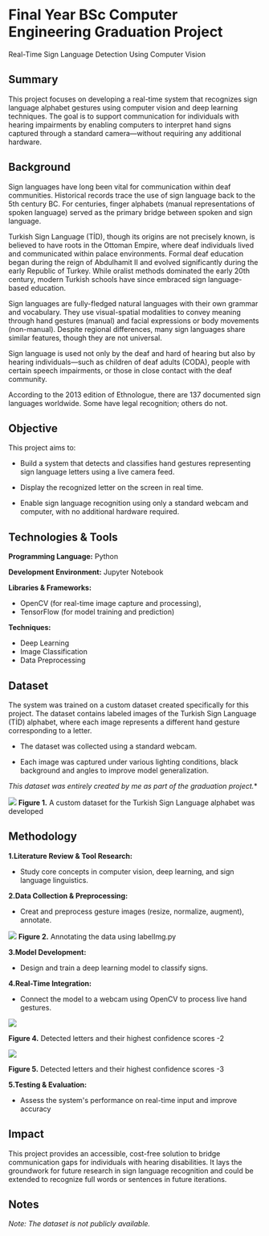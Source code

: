 
# Final Year BSc Computer Engineering Graduation Project

Real-Time Sign Language Detection Using Computer Vision


## Summary

This project focuses on developing a real-time system that recognizes sign language alphabet gestures using computer vision and deep learning techniques. The goal is to support communication for individuals with hearing impairments by enabling computers to interpret hand signs captured through a standard camera—without requiring any additional hardware.
## Background

Sign languages have long been vital for communication within deaf communities. Historical records trace the use of sign language back to the 5th century BC. For centuries, finger alphabets (manual representations of spoken language) served as the primary bridge between spoken and sign language.

Turkish Sign Language (TİD), though its origins are not precisely known, is believed to have roots in the Ottoman Empire, where deaf individuals lived and communicated within palace environments. Formal deaf education began during the reign of Abdulhamit II and evolved significantly during the early Republic of Turkey. While oralist methods dominated the early 20th century, modern Turkish schools have since embraced sign language-based education.

Sign languages are fully-fledged natural languages with their own grammar and vocabulary. They use visual-spatial modalities to convey meaning through hand gestures (manual) and facial expressions or body movements (non-manual). Despite regional differences, many sign languages share similar features, though they are not universal.

Sign language is used not only by the deaf and hard of hearing but also by hearing individuals—such as children of deaf adults (CODA), people with certain speech impairments, or those in close contact with the deaf community.

According to the 2013 edition of Ethnologue, there are 137 documented sign languages worldwide. Some have legal recognition; others do not.


## Objective

This project aims to:

- Build a system that detects and classifies hand gestures representing sign language letters using a live camera feed.

- Display the recognized letter on the screen in real time.

- Enable sign language recognition using only a standard webcam and computer, with no additional hardware required.
## Technologies & Tools

**Programming Language:** Python

**Development Environment:** Jupyter Notebook

**Libraries & Frameworks:** 
- OpenCV (for real-time image capture and processing),
- TensorFlow (for model training and prediction)

**Techniques:**
- Deep Learning
- Image Classification
- Data Preprocessing

  
## Dataset

The system was trained on a custom dataset created specifically for this project. The dataset contains labeled images of the Turkish Sign Language (TİD) alphabet, where each image represents a different hand gesture corresponding to a letter.

- The dataset was collected using a standard webcam.

- Each image was captured under various lighting conditions, black background and angles to improve model generalization.

*This dataset was entirely created by me as part of the graduation project.**


![](images/1.png)
**Figure 1.** A custom dataset for the Turkish Sign Language alphabet was developed






## Methodology

**1.Literature Review & Tool Research:**
- Study core concepts in computer vision, deep learning, and sign language linguistics.

**2.Data Collection & Preprocessing:**
- Creat and preprocess gesture images (resize, normalize, augment), annotate.

<!-- <img width="553" alt="Screenshot 2025-05-17 at 20 54 25" src="https://github.com/user-attachments/assets/3b7427ea-3337-4826-bcd5-0a23dba6967f" /> -->
![](images/2.png)
**Figure 2.** Annotating the data using labelImg.py


**3.Model Development:**
- Design and train a deep learning model to classify signs.

**4.Real-Time Integration:**
- Connect the model to a webcam using OpenCV to process live hand gestures.

![](images/4.png)
<!--  <img width="546" alt="Screenshot 2025-05-17 at 20 58 11" src="https://github.com/user-attachments/assets/ee62e8b3-062e-4c7b-88ab-d0729d0f236f" /> -->
**Figure 4.** Detected letters and their highest confidence scores -2


![](images/5.png)
<!--  <img width="591" alt="Screenshot 2025-05-17 at 20 58 23" src="https://github.com/user-attachments/assets/ed705595-1415-457e-956b-c88f684fb108" /> -->
**Figure 5.** Detected letters and their highest confidence scores -3

**5.Testing & Evaluation:**
- Assess the system's performance on real-time input and improve accuracy


## Impact

This project provides an accessible, cost-free solution to bridge communication gaps for individuals with hearing disabilities. It lays the groundwork for future research in sign language recognition and could be extended to recognize full words or sentences in future iterations.
## Notes
*Note: The dataset is not publicly available.*


  
